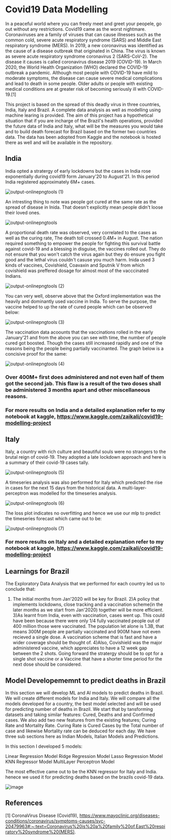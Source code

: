 # Covid19 Data Modelling

In a peaceful world where you can freely meet and greet your peopele, go out without any restrictions. Covid19 came as the worst nightmare. Coronaviruses are a family of viruses that can cause illnesses such as the common cold, severe acute respiratory syndrome (SARS) and Middle East respiratory syndrome (MERS). In 2019, a new coronavirus was identified as the cause of a disease outbreak that originated in China. The virus is known as severe acute respiratory syndrome coronavirus 2 (SARS-CoV-2). The disease it causes is called coronavirus disease 2019 (COVID-19). In March 2020, the World Health Organization (WHO) declared the COVID-19 outbreak a pandemic. Although most people with COVID-19 have mild to moderate symptoms, the disease can cause severe medical complications and lead to death in some people. Older adults or people with existing medical conditions are at greater risk of becoming seriously ill with COVID-19.[1]

This project is based on the spread of this deadly virus in three countries, India, Italy and Brazil. A complete data analysis as well as modelling using machine learing is provided. The aim of this project has a hypothetical situation that if you are incharge of the Brazil's health operations, provided the future data of India and Italy, what will be the measures you would take and to build  death forecast for Brazil based on the former two countries data. The data has been adopted from Kaggle and the notebook is hosted there as well and will be available in the repository.

## India 
India opted a stratergy of early lockdowns but the cases in India rose exponentially during covid19 form January'20 to August'21.  In this period India registered approximately 6M+ cases. 

![output-onlinepngtools (1)](https://user-images.githubusercontent.com/62461730/147534669-dc36852a-719f-4367-8be0-b5f9dc56368e.png)



An intresting thing to note was people got cured at the same rate as the spread of disease in Inida. That doesn't explicitly mean people didn't loose their loved ones.

![output-onlinepngtools](https://user-images.githubusercontent.com/62461730/147534609-62309e07-eeb0-43c6-a8b9-b536c4731a78.png)


A proportional death rate was observed, very correlated to the cases as well as the curing rate, The death toll crossed 0.4M+ in August. The nation required something to empower the people for fighting this survival battle against covid-19 and a blessing in disguise, the vaccines rolled out. They do not ensure that you won't catch the virus again but they do ensure you fight good and the lethal virus couldn't casuse you much harm. Inida used 3 kinds of vaccines, Covishield, Coavaxin and Sputnik V from which covishield was preffered dosage for almost most of the vacccinated Indians. 

![output-onlinepngtools (2)](https://user-images.githubusercontent.com/62461730/147535147-86fedab5-0fa9-42c2-bdf5-08b93890fb11.png)

You can very well, observe above that the Oxford implementation was the heavily and dominantly used vaccine in India. To serve the purpose, the vaccine helped to up the rate of cured people which can be observed below:

![output-onlinepngtools (3)](https://user-images.githubusercontent.com/62461730/147535314-b3f256d1-a469-4874-8966-7b2452405bfc.png)

The vaccination data acoounts that the vaccinations rolled in the early January'21 and from the above you can see with time, the number of people cured got boosted. Though the cases still increased rapidly and one of the reasons being the people being partially vaccinanted. The graph below is a concisive proof for the same:

![output-onlinepngtools (4)](https://user-images.githubusercontent.com/62461730/147535664-bfaa3571-a47f-4c5d-a6e6-4991039adb22.png)

### Over 400M+ first does administered and not even half of them got the second jab. This flaw is a result of the two doses shall be administered 3 months apart and other miscellaneous reasons.

### For more results on India and a detailed explanation refer to my notebook at kaggle, https://www.kaggle.com/zaikali/covid19-modelling-project


## Italy 

Italy, a country with rich culture and beautiful souls were no strangers to the brutal reign of covid-19. They adopted a late lockdown approach and here is a summary of their covid-19 cases tally.

![output-onlinepngtools (5)](https://user-images.githubusercontent.com/62461730/147536296-56256307-9ff4-4cf3-b128-c6b8100e581a.png)

A timeseries analysis was also performed for Italy which predicted the rise in cases for the next 15 days from the historical data. A multi-layer-perceptron was modelled for the timeseries analysis.  

![output-onlinepngtools (6)](https://user-images.githubusercontent.com/62461730/147536566-23dd5af1-de93-43b4-8711-d3e236bc72a0.png)

The loss plot indicates no overfitting and hence we use our mlp to predict the timeseries forecast which came out to be:

![output-onlinepngtools (7)](https://user-images.githubusercontent.com/62461730/147536825-637cf633-1528-4efa-bd18-0f077406a7be.png)

### For more results on Italy and a detailed explanation refer to my notebook at kaggle, https://www.kaggle.com/zaikali/covid19-modelling-project


## Learnings for Brazil 
The Exploratory Data Analysis that we performed for each country led us to conclude that:

1) The initial months from Jan'2020 will be key for Brazil.
2)A policy that implements lockdowns, close tracking and a vaccination scheme(in the later months as we start from Jan'2020) together will be more efficient.
3)As learnt from India, even with vaccination, cases went up. This could have been because there were only 1/4 fully vaccinated people out of 400 million those were vaccinated. The population let alone is 1.3B, that means 300M people are partially vaccinated and 900M have not even recieved a single dose. A vaccination scheme that is fast and have a wider coverage should be thought of.
4)Also, Covishield was the major administered vaccine, which appreciates to have a 12 week gap between the 2 shots. Going forward the stratergy should be to opt for a single shot vaccine or a Vaccine that have a shorter time period for the next dose should be considered.

## Model Developememnt to predict deaths in Brazil 
In this section we will develop ML and AI models to predict deaths in Brazil. We will create different models for India and Italy. We will compare all the models developed for a country, the best model selected and will be used for predicting number of deaths in Brazil. We start that by tansforming datasets and taking similar features: Cured, Deaths and and Confirmed cases. We also add two new features from the existing features; Curing Rate and Mortality Rate. Curing Rate is Cured Cases by the Total number of case and likewise Mortality rate can be deduced for each day. We have three sub sections here as Indian Models, Italian Models and Predictions.

In this section I developed 5 models:

Linear Regression Model
Ridge Regression Model
Lasso Regression Model
KNN Regressor Model
MultiLayer Perceptron Model

The most effective came out to be the KNN regressor for Italy and India. henece we used it for predicting deaths based on the brazils covid-19 data.

![image](https://user-images.githubusercontent.com/62461730/147537773-e786b624-5445-4880-a9bd-aad6947858e3.png)







## References
[1] CoronaVirus Disease (Covid19), https://www.mayoclinic.org/diseases-conditions/coronavirus/symptoms-causes/syc-20479963#:~:text=Coronavirus%20is%20a%20family%20of,East%20respiratory%20syndrome%20(MERS).


